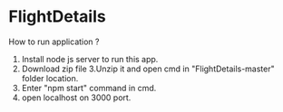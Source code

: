 # FlightDetails
How to run application ?

1. Install node js server to run this app.
2. Download zip file
3.Unzip it and open cmd in "FlightDetails-master" folder location.
4. Enter "npm start" command in cmd.
5. open localhost on 3000 port.
